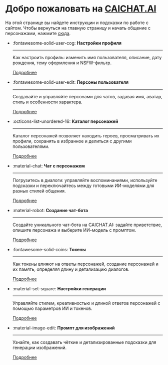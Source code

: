 # Добро пожаловать на [CAICHAT.AI](https://caichat.ai)

На этой странице вы найдете инструкции и подсказки по работе с сайтом. Чтобы вернуться на главную страницу и начать общение с персонажами, нажмите [сюда](https://caichat.ai).


<div class="grid cards" markdown>

-   :fontawesome-solid-user-cog: __Настройки профиля__

    ---

	Как настроить профиль: изменить имя пользователя, описание, дату рождения, тему оформления и NSFW-фильтр.

    [Подробнее](profile-settings/)

-   :fontawesome-solid-user-edit: __Персоны пользователя__

    ---

	Создавайте и управляйте персонами для чатов, задавая имя, аватар, стиль и особенности характера.

    [Подробнее](user-personas/)

-   :octicons-list-unordered-16: __Каталог персонажей__

    ---

	Каталог персонажей позволяет находить героев, просматривать их профили, сохранять в избранное и делиться с другими пользователями.

    [Подробнее](characters-catalog/)

-   :material-chat: __Чат с персонажем__

    ---

    Погрузитесь в диалоги: управляйте воспоминаниями, используйте подсказки и переключайтесь между готовыми ИИ-моделями для разных стилей общения.

    [Подробнее](character-chats/)

-   :material-robot: __Создание чат-бота__

    ---

	Создайте уникального чат-бота на CAICHAT.AI: задайте приветствие, опишите персонажа и выберите ИИ-модель с промптом.

    [Подробнее](creating-chatbot/)

-   :fontawesome-solid-coins: __Токены__

    ---

    Как токены влияют на ответы персонажей, создание персонажей и их память, определяя длину и детализацию диалогов.

    [Подробнее](tokens/)

-   :material-set-square: __Настройки генерации__

    ---

    Управляйте стилем, креативностью и длиной ответов персонажей с помощью параметров ИИ и токенов.

    [Подробнее](generation-settings/)

-   :material-image-edit: __Промпт для изображений__

    ---

    Узнайте, как создавать чёткие и детализированные подсказки для генерации изображений.

    [Подробнее](image-prompts/)

</div>